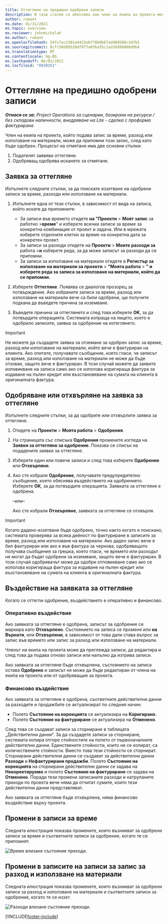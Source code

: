```yaml
---
title: Оттегляне на предишно одобрени записи
description: В тази статия се обяснява как член на екипа на проекта може да поиска иззеване на предварително подадени и одобрени записи за време, разходи и използване на материали, както и как ръководител на проект може да одобри или отхвърли заявките за отзове.
author: rumant
ms.date: 01/31/2021
ms.topic: overview
ms.reviewer: johnmichalak
ms.author: rumant
ms.openlocfilehash: 54fc7ac2301a4423ebf70b0b67ad489580c347b5
ms.sourcegitcommit: 6cfc50d89528df977a8f6a55c1ad39d99800d9b4
ms.translationtype: MT
ms.contentlocale: bg-BG
ms.lasthandoff: 06/03/2022
ms.locfileid: "8930351"
---
```

# <a name="recall-previously-approved-entries"></a>Оттегляне на предишно одобрени записи

_**Отнася се за:** Project Operations за сценарии, базирани на ресурси / без складови наличности, внедряване на Lite - сделка с проформа фактуриране_

Член на екипа на проекта, който подава запис за време, разход или използване на материали, може да припомни този запис, след като бъде одобрен. Процесът на отмятане има две основни стъпки:

1. Подателят заявява оттегляне.
2. Одобряващ одобрява искането за отмятане.

## <a name="request-a-recall"></a>Заявка за оттегляне

Изпълнете следните стъпки, за да поискате иззетване на одобрени записи за време, разходи или използване на материали.

1. Изпълнете една от тези стъпки, в зависимост от вида на записа, който искате да припомните:

    - За записи във времето отидете **на "Проекти** \> **Моят запис** за работно \>**време**" и изберете всички записи за време за конкретна комбинация от проект и задача. Или в мрежата изберете отделните клетки за време на конкретна дата за конкретен проект.
    - За записи за разходи отидете на **Проекти** \> **Моите разходи за** работа \>**и** изберете реда, за да може записът за разходи да се припомни.
    - За записи за използване на материали отидете в **Регистър за използване на материали за проекти** \> **"Моята работа** \> **" и изберете реда за записа за използване на материали, който да се припомни.**

2. Изберете **Оттегляне**. Появява се диалогов прозорец за потвърждение. Ако избраните записи за време, разход или използване на материали вече са били одобрени, ще получите подкана да въведете причина за изземване.
3. Въведете причина за оттеглянето и след това изберете **OK**, за да потвърдите операцията. Системата изпраща на лицето, което е одобрило записите, заявка за одобрение на изтеглянето.

> [!IMPORTANT]
> Не можете да създадете заявка за отземане за одобрен запис за време, разход или използване на материали, който вече е фактуриран на клиента. Ако опитате, получавате съобщение, което гласи, че записът за време, разход или използване на материали не може да бъде отзован, защото вече е фактуриран. В този случай можете да заявите изповикване на записа само ако се използва коригираща фактура за издаване на пълен кредит или възстановяване на сумата на клиента в оригиналната фактура.

## <a name="approve-or-reject-a-recall-request"></a>Одобряване или отхвърляне на заявка за оттегляне

Изпълнете следните стъпки, за да одобрите или отхвърлите заявка за оттегляне.

1. Отидете на **Проекти** \> **Моята работа** \> **Одобрения**.
2. На страницата със списъка **Одобрения** променете изгледа на **Заявки за оттегляне за одобрение**. Показва се списък на подадените заявки за оттегляне.
3. Изберете един или повече записи и след това изберете **Одобрение** или **Отхвърляне**.
4. Ако сте избрали **Одобрение**, получавате предупредително съобщение, което обяснява въздействието на одобрението. Изберете **OK**, за да потвърдите операцията. Заявката за оттегляне е одобрена.

    –или–

    Ако сте избрали **Отхвърляне**, заявката за оттегляне се отхвърля.

> [!IMPORTANT]
> Когато дадено иззетване бъде одобрено, точно както когато е поискано, системата проверява за всяка дейност по фактуриране в записите за време, разход или използване на материали. Ако даден запис вече е бил фактуриран или ако е във фактура за чернова, одобряващото получава съобщение за грешка, което гласи, че времето или разходът не могат да бъдат одобрени за изземване, защото вече е фактуриран. В този случай одобрявачът може да одобри отповикване само ако се използва коригираща фактура за издаване на пълен кредит или възстановяване на сумата на клиента в оригиналната фактура.

## <a name="impact-of-a-recall-request"></a>Въздействие на заявката за оттегляне

Когато се оттегли одобрение, въздействието е оперативно и финансово.

### <a name="operational-impact"></a>Оперативно въздействие

Ако заявката за оттегляне е одобрена, записът за одобрение се маркира като **Отхвърлено**. Състоянието на записа се променя или **на Върнати**, или **Отхвърлени**, в зависимост от това дали става въпрос за запис във времето или запис за разход или използване на материали.

Членът на екипа на проекта може да преглежда записи, да редактира и след това да подава отново записи или напълно да изтрива записи.

Ако заявката за оттегляне бъде отхвърлена, състоянието на записа остава **Одобрено** и записът не може да бъде редактиран от члена на екипа на проекта или от одобряващия за проекта.

### <a name="financial-impact"></a>Финансово въздействие

Ако заявката за оттегляне е одобрена, съответните действителни данни за разходите и продажбите се актуализират по следния начин:

- Полето **Състояние на корекцията** се актуализира на **Коригирано**.
- Полето **Състояние на фактуриране** се актуализира на **Отменено**.

След това се създават записи за сторниране в таблицата „Действителни данни“. За да създадете записи за сторниране, системата копира отгоре стойностите на полето от първоначалните действителни данни. Единствените стойности, които не се копират, са количествените стойности. Вместо това тези стойности се сторнират. Сторнирани действителни данни се създават за действителни данни **Разходи** и **Нефактурирани продажби**. Полето **Състояние на корекцията** на сторнирани действителни данни се задава на **Некоректируемо** и полето **Състояние на фактуриране** се задава на **Отменено**. Поради тези промени записаните разходи и натрупаните приходи по проекта вече няма да отчитат сумите, които тези действителни данни представляват.

Ако заявката за оттегляне бъде отхвърлена, няма финансово въздействие върху проекта.

## <a name="changes-to-time-entry-records"></a>Промени в записи за време

Следната илюстрация показва промените, които възникват за одобрени записи за време и съответните записи за одобрение, когато те се припомнят.

![Време влизане състояние преходи.](media/TimeEntryStateTransitions.png)

## <a name="changes-to-expense-and-material-usage-entry-records"></a>Промени в записите на записи за запис за разход и използване на материали

Следната илюстрация показва промените, които възникват за одобрени записи за разход и използване на материали и съответните записи за одобрение, когато те се иззет.

![Разходи влизане състояние преходи.](media/ExpenseEntryStateTransitions.png)

[!INCLUDE[footer-include](../includes/footer-banner.md)]

